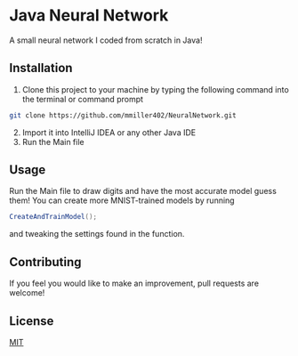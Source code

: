 # Java Neural Network

A small neural network I coded from scratch in Java!

## Installation

1. Clone this project to your machine by typing the following command into the terminal or command prompt
```bash
git clone https://github.com/mmiller402/NeuralNetwork.git
```
2. Import it into IntelliJ IDEA or any other Java IDE
3. Run the Main file

## Usage

Run the Main file to draw digits and have the most accurate model guess them! You can create more MNIST-trained models by running
```java
CreateAndTrainModel();
```
and tweaking the settings found in the function.

## Contributing

If you feel you would like to make an improvement, pull requests are welcome!

## License

[MIT](https://choosealicense.com/licenses/mit/)
